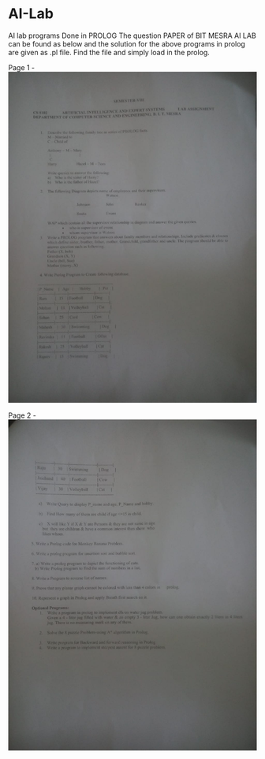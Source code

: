 # AI-Lab
AI lab programs Done in PROLOG
The question PAPER of BIT MESRA AI LAB can be found as below and the solution for the above programs in prolog are given as .pl file.
Find the file and simply load in the prolog.

Page 1 - 
![Alt text](Questions/Question-paper-page-1.jpeg?raw=true "Page - 1 Question paper")

Page 2 - 
![Alt text](Questions/Question-paper-page-2.jpeg?raw=true "Page - 2 Question paper")
